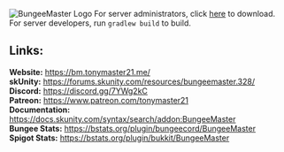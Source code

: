 ![BungeeMaster Logo](http://bm.tonymaster21.me/assets/img/header.png "BungeeMaster Logo")
For server administrators, click [here](https://forums.skunity.com/resources/328/) to download.  
For server developers, run `gradlew build` to build.

## Links:
**Website:** https://bm.tonymaster21.me/  
**skUnity:** https://forums.skunity.com/resources/bungeemaster.328/  
**Discord:** https://discord.gg/7YWg2kC  
**Patreon:** https://www.patreon.com/tonymaster21  
**Documentation:** https://docs.skunity.com/syntax/search/addon:BungeeMaster  
**Bungee Stats:** https://bstats.org/plugin/bungeecord/BungeeMaster  
**Spigot Stats:** https://bstats.org/plugin/bukkit/BungeeMaster  
